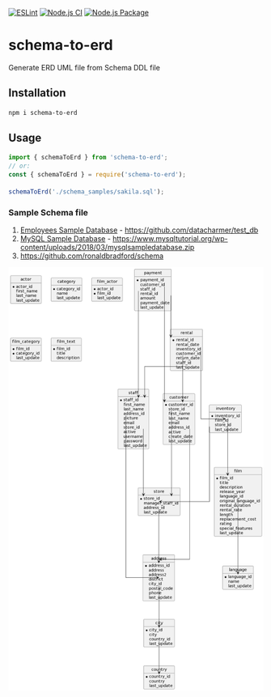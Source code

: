 [![ESLint](https://github.com/youngkiu/schema-to-erd/actions/workflows/eslint.yml/badge.svg)](https://github.com/youngkiu/schema-to-erd/actions/workflows/eslint.yml)
[![Node.js CI](https://github.com/youngkiu/schema-to-erd/actions/workflows/node.js.yml/badge.svg)](https://github.com/youngkiu/schema-to-erd/actions/workflows/node.js.yml)
[![Node.js Package](https://github.com/youngkiu/schema-to-erd/actions/workflows/npm-publish.yml/badge.svg)](https://github.com/youngkiu/schema-to-erd/actions/workflows/npm-publish.yml)

# schema-to-erd
Generate ERD UML file from Schema DDL file

## Installation

```sh
npm i schema-to-erd
```

## Usage

```js
import { schemaToErd } from 'schema-to-erd';
// or:
const { schemaToErd } = require('schema-to-erd');

schemaToErd('./schema_samples/sakila.sql');
```

### Sample Schema file

1. [Employees Sample Database](https://dev.mysql.com/doc/employee/en/) - https://github.com/datacharmer/test_db
2. [MySQL Sample Database](https://www.mysqltutorial.org/mysql-sample-database.aspx) - https://www.mysqltutorial.org/wp-content/uploads/2018/03/mysqlsampledatabase.zip
3. https://github.com/ronaldbradford/schema

![sakila.puml](output/sakila.png)
